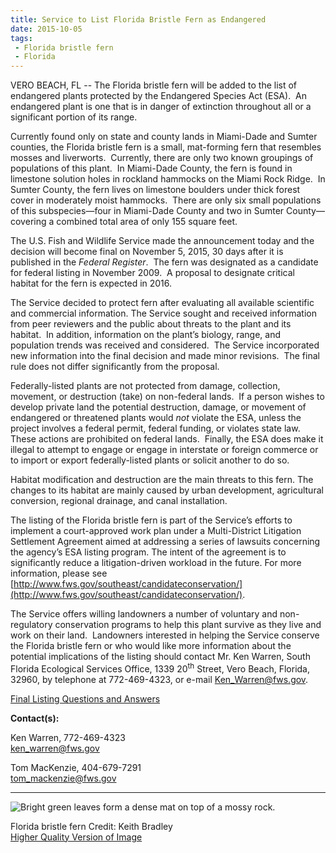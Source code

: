```yaml
---
title: Service to List Florida Bristle Fern as Endangered
date: 2015-10-05
tags:
 - Florida bristle fern
 - Florida
---
```


VERO BEACH, FL -- The Florida bristle fern will be added to the list of endangered plants protected by the Endangered Species Act (ESA).  An endangered plant is one that is in danger of extinction throughout all or a significant portion of its range.

Currently found only on state and county lands in Miami-Dade and Sumter counties, the Florida bristle fern is a small, mat-forming fern that resembles mosses and liverworts.  Currently, there are only two known groupings of populations of this plant.  In Miami-Dade County, the fern is found in limestone solution holes in rockland hammocks on the Miami Rock Ridge.  In Sumter County, the fern lives on limestone boulders under thick forest cover in moderately moist hammocks.  There are only six small populations of this subspecies—four in Miami-Dade County and two in Sumter County—covering a combined total area of only 155 square feet. 

The U.S. Fish and Wildlife Service made the announcement today and the decision will become final on November 5, 2015, 30 days after it is published in the _Federal Register_.  The fern was designated as a candidate for federal listing in November 2009.  A proposal to designate critical habitat for the fern is expected in 2016.

The Service decided to protect fern after evaluating all available scientific and commercial information. The Service sought and received information from peer reviewers and the public about threats to the plant and its habitat.  In addition, information on the plant’s biology, range, and population trends was received and considered.  The Service incorporated new information into the final decision and made minor revisions.  The final rule does not differ significantly from the proposal.

Federally-listed plants are not protected from damage, collection, movement, or destruction (take) on non-federal lands.  If a person wishes to develop private land the potential destruction, damage, or movement of endangered or threatened plants would _not_ violate the ESA, unless the project involves a federal permit, federal funding, or violates state law.  These actions are prohibited on federal lands.  Finally, the ESA does make it illegal to attempt to engage or engage in interstate or foreign commerce or to import or export federally-listed plants or solicit another to do so.

Habitat modification and destruction are the main threats to this fern. The changes to its habitat are mainly caused by urban development, agricultural conversion, regional drainage, and canal installation.

The listing of the Florida bristle fern is part of the Service’s efforts to implement a court-approved work plan under a Multi-District Litigation Settlement Agreement aimed at addressing a series of lawsuits concerning the agency’s ESA listing program. The intent of the agreement is to significantly reduce a litigation-driven workload in the future. For more information, please see [http://www.fws.gov/southeast/candidateconservation/](http://www.fws.gov/southeast/candidateconservation/).

The Service offers willing landowners a number of voluntary and non-regulatory conservation programs to help this plant survive as they live and work on their land.  Landowners interested in helping the Service conserve the Florida bristle fern or who would like more information about the potential implications of the listing should contact Mr. Ken Warren, South Florida Ecological Services Office, 1339 20<sup>th</sup> Street, Vero Beach, Florida, 32960, by telephone at 772-469-4323, or e-mail [Ken_Warren@fws.gov](mailto:Ken_Warren@fws.gov).

[Final Listing Questions and Answers](http://fws.gov/southeast/news/pdf/florida-bristle-fern-final-listing-questions-and-answers.pdf)

**Contact(s):**  

Ken Warren, 772-469-4323  
[ken_warren@fws.gov](mailto:ken_warren@fws.gov)

Tom MacKenzie, 404-679-7291  
[tom_mackenzie@fws.gov](mailto:tom_mackenzie@fws.gov)

* * *

![Bright green leaves form a dense mat on top of a mossy rock.](images/newsUploads/newsThumbs/newsImageThumb2421D37E-96AE-9435-E55F7F23942777F2.jpg)

Florida bristle fern Credit: Keith Bradley  
[Higher Quality Version of Image](http://fws.gov/southeast/news/images/FloridaBristleFernKeithBradleyFull.jpg)
